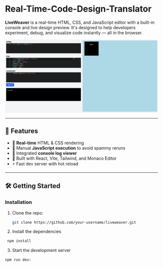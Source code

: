 # Real-Time-Code-Design-Translator

**LiveWeaver** is a real-time HTML, CSS, and JavaScript editor with a built-in console and live design preview. It's designed to help developers experiment, debug, and visualize code instantly — all in the browser.

![screenshot](./screenshot.png) 

---

## 🚀 Features

- 🧠 **Real-time** HTML & CSS rendering
- 🧪 Manual **JavaScript execution** to avoid spammy reruns
- 📜 Integrated **console log viewer**
- 🧱 Built with React, Vite, Tailwind, and Monaco Editor
- ⚡ Fast dev server with hot reload

---

## 🛠️ Getting Started

### Installation

1. Clone the repo:
   ```bash
   git clone https://github.com/your-username/liveweaver.git
2. Install the dependencies
  ```bash
   npm install
```

3. Start the development server
  ```bash
npm run dev:
```
